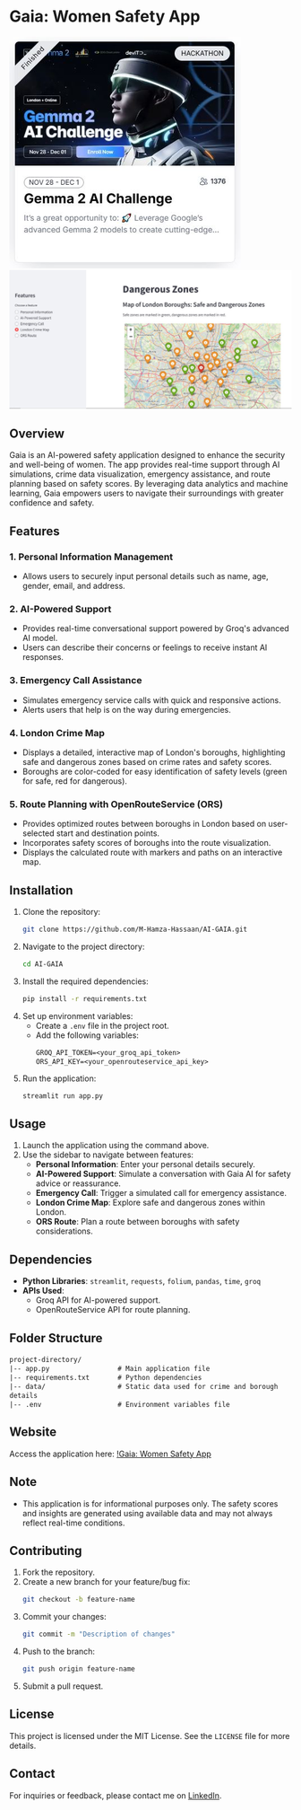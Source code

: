 # Gaia: Women Safety App
![Gemma2 AI](Gemma2Ai.JPG)
![AnotherPage](DangerousArea.JPG)
## Overview
Gaia is an AI-powered safety application designed to enhance the security and well-being of women. The app provides real-time support through AI simulations, crime data visualization, emergency assistance, and route planning based on safety scores. By leveraging data analytics and machine learning, Gaia empowers users to navigate their surroundings with greater confidence and safety.

## Features

### 1. **Personal Information Management**
- Allows users to securely input personal details such as name, age, gender, email, and address.

### 2. **AI-Powered Support**
- Provides real-time conversational support powered by Groq's advanced AI model.
- Users can describe their concerns or feelings to receive instant AI responses.

### 3. **Emergency Call Assistance**
- Simulates emergency service calls with quick and responsive actions.
- Alerts users that help is on the way during emergencies.

### 4. **London Crime Map**
- Displays a detailed, interactive map of London's boroughs, highlighting safe and dangerous zones based on crime rates and safety scores.
- Boroughs are color-coded for easy identification of safety levels (green for safe, red for dangerous).

### 5. **Route Planning with OpenRouteService (ORS)**
- Provides optimized routes between boroughs in London based on user-selected start and destination points.
- Incorporates safety scores of boroughs into the route visualization.
- Displays the calculated route with markers and paths on an interactive map.

## Installation

1. Clone the repository:
   ```bash
   git clone https://github.com/M-Hamza-Hassaan/AI-GAIA.git
   ```
2. Navigate to the project directory:
   ```bash
   cd AI-GAIA
   ```
3. Install the required dependencies:
   ```bash
   pip install -r requirements.txt
   ```
4. Set up environment variables:
   - Create a `.env` file in the project root.
   - Add the following variables:
     ```
     GROQ_API_TOKEN=<your_groq_api_token>
     ORS_API_KEY=<your_openrouteservice_api_key>
     ```
5. Run the application:
   ```bash
   streamlit run app.py
   ```

## Usage

1. Launch the application using the command above.
2. Use the sidebar to navigate between features:
   - **Personal Information**: Enter your personal details securely.
   - **AI-Powered Support**: Simulate a conversation with Gaia AI for safety advice or reassurance.
   - **Emergency Call**: Trigger a simulated call for emergency assistance.
   - **London Crime Map**: Explore safe and dangerous zones within London.
   - **ORS Route**: Plan a route between boroughs with safety considerations.

## Dependencies

- **Python Libraries**: `streamlit`, `requests`, `folium`, `pandas`, `time`, `groq`
- **APIs Used**:
  - Groq API for AI-powered support.
  - OpenRouteService API for route planning.

## Folder Structure

```
project-directory/
|-- app.py                 # Main application file
|-- requirements.txt       # Python dependencies
|-- data/                  # Static data used for crime and borough details
|-- .env                   # Environment variables file
```

## Website

Access the application here: [!Gaia: Women Safety App](https://hackathon-y.streamlit.app/)



## Note

- This application is for informational purposes only. The safety scores and insights are generated using available data and may not always reflect real-time conditions.

## Contributing

1. Fork the repository.
2. Create a new branch for your feature/bug fix:
   ```bash
   git checkout -b feature-name
   ```
3. Commit your changes:
   ```bash
   git commit -m "Description of changes"
   ```
4. Push to the branch:
   ```bash
   git push origin feature-name
   ```
5. Submit a pull request.

## License

This project is licensed under the MIT License. See the `LICENSE` file for more details.

## Contact

For inquiries or feedback, please contact me on [LinkedIn](https://www.linkedin.com/in/muhammad-hamza-hassaan/).

